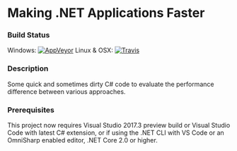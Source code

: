 Making .NET Applications Faster   
===============================
### Build Status
Windows: [![AppVeyor](https://ci.appveyor.com/api/projects/status/t8t2l2x0d1qijxfk?svg=true)](https://ci.appveyor.com/project/IgorFesenko/makingdotnetapplicationsfaster)
Linux & OSX: [![Travis](https://travis-ci.org/Ky7m/MakingDotNETApplicationsFaster.svg?branch=master)](https://travis-ci.org/Ky7m/MakingDotNETApplicationsFaster)

### Description
Some quick and sometimes dirty C# code to evaluate the performance difference between various approaches.

### Prerequisites
This project now requires Visual Studio 2017.3 preview build or Visual Studio Code with latest C# extension, or if using the .NET CLI with VS Code or an OmniSharp enabled editor, .NET Core 2.0 or higher.